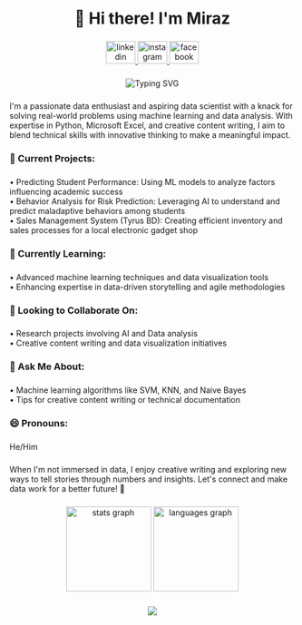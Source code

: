 
<h1 align="center">👋 Hi there! I'm Miraz</h1>

###

<div align="center">
  <a href="https://www.linkedin.com/in/mdabdullahibneaziz/" target="_blank">
    <img src="https://raw.githubusercontent.com/maurodesouza/profile-readme-generator/master/src/assets/icons/social/linkedin/default.svg" width="52" height="40" alt="linkedin logo"  />
  </a>
  <a href="https://www.instagram.com/overlordmiraz" target="_blank">
    <img src="https://raw.githubusercontent.com/maurodesouza/profile-readme-generator/master/src/assets/icons/social/instagram/default.svg" width="52" height="40" alt="instagram logo"  />
  </a>
  <a href="https://www.facebook.com/abdullah.miraz09" target="_blank">
    <img src="https://raw.githubusercontent.com/maurodesouza/profile-readme-generator/master/src/assets/icons/social/facebook/default.svg" width="52" height="40" alt="facebook logo"  />
  </a>
</div>

###

<div align="center">
  <img src="https://readme-typing-svg.herokuapp.com?font=Fira+Code&weight=500&size=25&pause=1000&color=F7F7F7&center=true&vCenter=true&width=600&lines=Data+Enthusiast;Aspiring+Data+Scientist;Creative+Content+Writer" alt="Typing SVG" />
</div>

###

<p align="left">I'm a passionate data enthusiast and aspiring data scientist with a knack for solving real-world problems using machine learning and data analysis. With expertise in Python, Microsoft Excel, and creative content writing, I aim to blend technical skills with innovative thinking to make a meaningful impact.</p>

###

<h3 align="left">🔭 Current Projects:</h3>

###

<p align="left">
• Predicting Student Performance: Using ML models to analyze factors influencing academic success<br>
• Behavior Analysis for Risk Prediction: Leveraging AI to understand and predict maladaptive behaviors among students<br>
• Sales Management System (Tyrus BD): Creating efficient inventory and sales processes for a local electronic gadget shop
</p>

###

<h3 align="left">🌱 Currently Learning:</h3>

###

<p align="left">
• Advanced machine learning techniques and data visualization tools<br>
• Enhancing expertise in data-driven storytelling and agile methodologies
</p>

###

<h3 align="left">👯 Looking to Collaborate On:</h3>

###

<p align="left">
• Research projects involving AI and Data analysis<br>
• Creative content writing and data visualization initiatives
</p>

###

<h3 align="left">💬 Ask Me About:</h3>

###

<p align="left">
• Machine learning algorithms like SVM, KNN, and Naive Bayes<br>
• Tips for creative content writing or technical documentation
</p>

###



<h3 align="left">😄 Pronouns:</h3>

###

<p align="left">He/Him</p>

###

<p align="left">When I'm not immersed in data, I enjoy creative writing and exploring new ways to tell stories through numbers and insights. Let's connect and make data work for a better future! 🌟</p>

###

<div align="center">
  <img src="https://github-readme-stats.vercel.app/api?username=your-github-username&hide_title=false&hide_rank=false&show_icons=true&include_all_commits=true&count_private=true&disable_animations=false&theme=dracula&locale=en&hide_border=false&order=1" height="150" alt="stats graph"  />
  <img src="https://github-readme-stats.vercel.app/api/top-langs?username=your-github-username&locale=en&hide_title=false&layout=compact&card_width=320&langs_count=5&theme=dracula&hide_border=false&order=2" height="150" alt="languages graph"  />
</div>

###

<div align="center">
  <img src="https://profile-counter.glitch.me/your-github-username/count.svg?"  />
</div>

###
